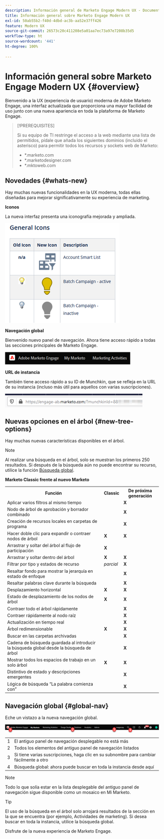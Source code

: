 ```yaml
---
description: Información general de Marketo Engage Modern UX - Documentación de Marketo - Documentación del producto
title: Información general sobre Marketo Engage Modern UX
exl-id: 50ab55b2-f40d-4dbd-ac3b-aa52e37ff426
feature: Modern UX
source-git-commit: 26573c20c411208e5a01aa7ec73a97e7208b35d5
workflow-type: ht
source-wordcount: '441'
ht-degree: 100%

---
```


# Información general sobre Marketo Engage Modern UX {#overview}

Bienvenido a la UX (experiencia de usuario) moderna de Adobe Marketo Engage, una interfaz actualizada que proporciona una mayor facilidad de uso junto con una nueva apariencia en toda la plataforma de Marketo Engage.

>[!PREREQUISITES]
>
>Si su equipo de TI restringe el acceso a la web mediante una lista de permitidos, pídale que añada los siguientes dominios (incluido el asterisco) para permitir todos los recursos y sockets web de Marketo:
>
>* *.marketo.com
>* *.marketodesigner.com
>* *.mktoweb.com

## Novedades {#whats-new}

Hay muchas nuevas funcionalidades en la UX moderna, todas ellas diseñadas para mejorar significativamente su experiencia de marketing.

**Iconos**

La nueva interfaz presenta una iconografía mejorada y ampliada.

![](assets/overview-2.png)

**Navegación global**

Bienvenido nuevo panel de navegación. Ahora tiene acceso rápido a todas las secciones principales de Marketo Engage.

![](assets/overview-5.png)

**URL de instancia**

También tiene acceso rápido a su ID de Munchkin, que se refleja en la URL de su instancia (incluso más útil para aquellos con varias suscripciones).

![](assets/overview-6.png)

## Nuevas opciones en el árbol {#new-tree-options}

Hay muchas nuevas características disponibles en el árbol.

>[!NOTE]
>
>Al realizar una búsqueda en el árbol, solo se muestran los primeros 250 resultados. Si después de la búsqueda aún no puede encontrar su recurso, utilice la función [Búsqueda global](/help/marketo/product-docs/marketo-engage-modern-ux/using-the-global-search.md).

**Marketo Classic frente al nuevo Marketo**

<table>
 <tbody>
  <tr>
   <th>Función</th>
   <th>Classic</th>
   <th>De próxima generación</th>
  </tr>
  <tr>
   <td>Aplicar varios filtros al mismo tiempo</td>
   <td></td>
   <td><strong>X</strong></td>
  </tr>
  <tr>
   <td>Nodo de árbol de aprobación y borrador combinado</td>
   <td></td>
   <td><strong>X</strong></td>
  </tr>
  <tr>
   <td>Creación de recursos locales en carpetas de programa</td>
   <td></td>
   <td><strong>X</strong></td>
  </tr>
  <tr>
   <td>Hacer doble clic para expandir o contraer nodos de árbol</td>
   <td><strong>X</strong></td>
   <td><strong>X</strong></td>
  </tr>
  <tr>
   <td>Arrastrar y soltar del árbol al flujo de participación</td>
   <td><strong>X</strong></td>
   <td></td>
  </tr>
  <tr>
   <td>Arrastrar y soltar dentro del árbol</td>
   <td><strong>X</strong></td>
   <td><strong>X</strong></td>
  </tr>
  <tr>
   <td>Filtrar por tipo y estados de recurso</td>
   <td><i>parcial</i></td>
   <td><strong>X</strong></td>
  </tr>
  <tr>
   <td>Resaltar fondo para mostrar la jerarquía en estado de enfoque</td>
   <td></td>
   <td><strong>X</strong></td>
  </tr>
  <tr>
   <td>Resaltar palabras clave durante la búsqueda</td>
   <td></td>
   <td><strong>X</strong></td>
  </tr>
  <tr>
   <td>Desplazamiento horizontal</td>
   <td><strong>X</strong></td>
   <td><strong>X</strong></td>
  </tr>
  <tr>
   <td>Estado de desplazamiento de los nodos de árbol</td>
   <td><strong>X</strong></td>
   <td><strong>X</strong></td>
  </tr>
  <tr>
   <td>Contraer todo el árbol rápidamente</td>
   <td></td>
   <td><strong>X</strong></td>
  </tr>
  <tr>
   <td>Contraer rápidamente al nodo raíz</td>
   <td></td>
   <td><strong>X</strong></td>
  </tr>
  <tr>
   <td>Actualización en tiempo real</td>
   <td></td>
   <td><strong>X</strong></td>
  </tr>
  <tr>
   <td>Árbol redimensionable</td>
   <td><strong>X</strong></td>
   <td><strong>X</strong></td>
  </tr>
  <tr>
   <td>Buscar en las carpetas archivadas</td>
   <td></td>
   <td><strong>X</strong></td>
  </tr>
  <tr>
   <td>Cadena de búsqueda guardada al introducir la búsqueda global desde la búsqueda de árbol</td>
   <td></td>
   <td><strong>X</strong></td>
  </tr>
  <tr>
   <td>Mostrar todos los espacios de trabajo en un solo árbol</td>
   <td><strong>X</strong></td>
   <td><strong>X</strong></td>
  </tr>
  <tr>
   <td>Distintivo de estado y descripciones emergentes</td>
   <td></td>
   <td><strong>X</strong></td>
  </tr>
  <tr>
   <td>Lógica de búsqueda “La palabra comienza con”</td>
   <td></td>
   <td><strong>X</strong></td>
  </tr>
 </tbody>
</table>

## Navegación global {#global-nav}

Eche un vistazo a la nueva navegación global.

![](assets/overview-7.png)

<table>
 <tbody>
  <tr>
   <td>1</td>
   <td>El antiguo panel de navegación desplegable no está más</td>
  </tr>
  <tr>
   <td>2</td>
   <td>Todos los elementos del antiguo panel de navegación listados</td>
  </tr>
  <tr>
  <tr>
   <td>3</td>
   <td>Si tiene varias suscripciones, haga clic en su subnombre para cambiar fácilmente a otro</td>
  </tr>
  <tr>
   <td>4</td>
   <td>Búsqueda global: ahora puede buscar en toda la instancia desde aquí</td>
  </tr>
 </tbody>
</table>

>[!NOTE]
>
>Todo lo que solía estar en la lista desplegable del antiguo panel de navegación sigue disponible como un mosaico en Mi Marketo.

>[!TIP]
>
>El uso de la búsqueda en el árbol solo arrojará resultados de la sección en la que se encuentra (por ejemplo, Actividades de marketing). Si desea buscar en toda la instancia, utilice la búsqueda global.

Disfrute de la nueva experiencia de Marketo Engage.
